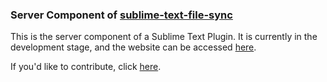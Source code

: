### Server Component of [sublime-text-file-sync](https://github.com/mchao409/sublime-text-file-sync)

This is the server component of a Sublime Text Plugin. It is currently in the development stage, and the website can be accessed [here](http://sublimesync.herokuapp.com).

If you'd like to contribute, click [here](CONTRIBUTING.md).
